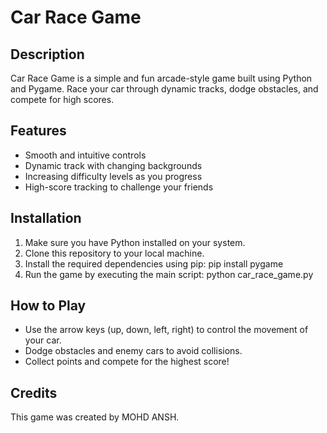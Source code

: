 # Car Race Game

## Description
Car Race Game is a simple and fun arcade-style game built using Python and Pygame. Race your car through dynamic tracks, dodge obstacles, and compete for high scores.

## Features
- Smooth and intuitive controls
- Dynamic track with changing backgrounds
- Increasing difficulty levels as you progress
- High-score tracking to challenge your friends

## Installation
1. Make sure you have Python installed on your system.
2. Clone this repository to your local machine.
3. Install the required dependencies using pip: pip install pygame
4. Run the game by executing the main script:  python car_race_game.py


## How to Play
- Use the arrow keys (up, down, left, right) to control the movement of your car.
- Dodge obstacles and enemy cars to avoid collisions.
- Collect points and compete for the highest score!

## Credits
This game was created by MOHD ANSH.


